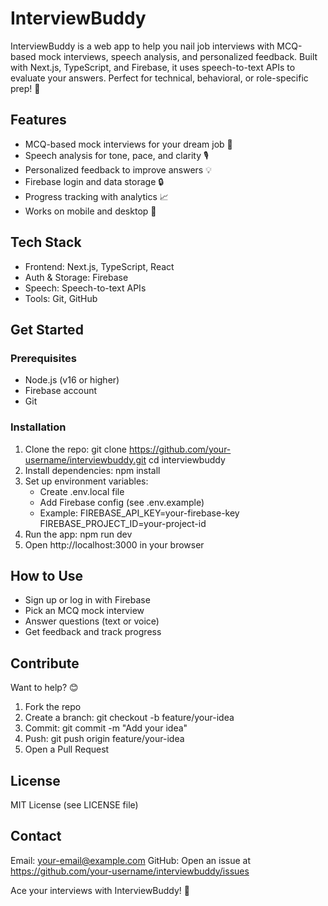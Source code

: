 # InterviewBuddy

InterviewBuddy is a web app to help you nail job interviews with MCQ-based mock interviews, speech analysis, and personalized feedback. Built with Next.js, TypeScript, and Firebase, it uses speech-to-text APIs to evaluate your answers. Perfect for technical, behavioral, or role-specific prep! 🚀

## Features
- MCQ-based mock interviews for your dream job 📝
- Speech analysis for tone, pace, and clarity 🎙️
- Personalized feedback to improve answers 💡
- Firebase login and data storage 🔒
- Progress tracking with analytics 📈
- Works on mobile and desktop 📱

## Tech Stack
- Frontend: Next.js, TypeScript, React
- Auth & Storage: Firebase
- Speech: Speech-to-text APIs
- Tools: Git, GitHub

## Get Started

### Prerequisites
- Node.js (v16 or higher)
- Firebase account
- Git

### Installation
1. Clone the repo:
   git clone https://github.com/your-username/interviewbuddy.git
   cd interviewbuddy
2. Install dependencies:
   npm install
3. Set up environment variables:
   - Create .env.local file
   - Add Firebase config (see .env.example)
   - Example:
     FIREBASE_API_KEY=your-firebase-key
     FIREBASE_PROJECT_ID=your-project-id
4. Run the app:
   npm run dev
5. Open http://localhost:3000 in your browser

## How to Use
- Sign up or log in with Firebase
- Pick an MCQ mock interview
- Answer questions (text or voice)
- Get feedback and track progress

## Contribute
Want to help? 😊
1. Fork the repo
2. Create a branch: git checkout -b feature/your-idea
3. Commit: git commit -m "Add your idea"
4. Push: git push origin feature/your-idea
5. Open a Pull Request

## License
MIT License (see LICENSE file)

## Contact
Email: your-email@example.com
GitHub: Open an issue at https://github.com/your-username/interviewbuddy/issues

Ace your interviews with InterviewBuddy! 💼
